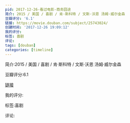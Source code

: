 ```yaml
---
pid: 2017-12-26-看过电影-商务囧途
简介: 2015 / 美国 / 喜剧 / 肯·斯科特 / 文斯·沃恩 汤姆·威尔金森
豆瓣评分: '6.1'
链接: https://movie.douban.com/subject/25743024/
创建时间: '2017-12-26 19:09:12'
我的评分:
标签: 喜剧
评论:
tags: [douban]
categories: [timeline]
---
```

简介:2015 / 美国 / 喜剧 / 肯·斯科特 / 文斯·沃恩 汤姆·威尔金森

豆瓣评分:6.1

[链接](https://movie.douban.com/subject/25743024/)

我的评分:

标签:喜剧

评论:

